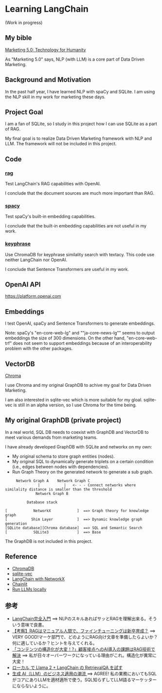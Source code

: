 # Learning LangChain

(Work in progress)

## My bible

[Marketing 5.0: Technology for Humanity](https://www.wiley.com/en-br/Marketing+5.0%3A+Technology+for+Humanity-p-9781119668510)

As "Marketing 5.0" says, NLP (with LLM) is a core part of Data Driven Marketing.

## Background and Motivation

In the past half year, I have learned NLP with spaCy and SQLite. I am using the NLP skill in my work for marketing these days.

## Project Goal

I am a fan of SQLite, so I study in this project how I can use SQLite as a part of RAG.

My final goal is to realize Data Driven Marketing framework with NLP and LLM. The framework will not be included in this project.

## Code

### [rag](./rag)

Test LangChain's RAG capabilities with OpenAI.

I conclude that the document sources are much more important than RAG.

### [spacy](./spacy)

Test spaCy's built-in embedding capabilities.

I conclude that the built-in embedding capabilities are not useful in my work.

### [keyphrase](./keyphrase)

Use ChromaDB for keyphrase similality search with textacy. This code use neither LangChain nor OpenAI.

I conclude that Sentence Transformers are useful in my work.

## OpenAI API

https://platform.openai.com

## Embeddings

I test OpenAI, spaCy and Sentence Transformers to generate embeddings.

Note: spaCy's "en-core-web-lg" and ""ja-core-news-lg"" seems to output embeddings the size of 300 dimensions.
On the other hand, "en-core-web-trf" does not seem to support embeddings because of an interoperability problem with the other packages.

## VectorDB

[Chroma](https://www.trychroma.com/)

I use Chroma and my original GraphDB to achive my goal for Data Driven Marketing. 

I am also interested in sqlite-vec which is more suitable for my gloal. sqlite-vec is still in an alpha version, so I use Chroma for the time being.

## My original GraphDB (private project)

In a real world, SQL DB needs to coexist with GraphDB and VectorDB to meet various demands from marketing teams.

I have already developed GraphDB with SQLite and networkx on my own:
- My original schema to store graph entities (nodes).
- My original SQL to dynamically generate triplets on a certain condition (i.e., edges between nodes with dependencies).
- Run Graph Theory on the generated network to generate a sub graph.

```
     Network Graph A    Network Graph C
               |           |   <- - - Connect networks where similality distance is smaller than the threshold
              Network Graph B

```

```
          Database stack

[            NetworkX            ]  ==> Graph theory for knowledge graph
[           Shim Layer           ]  ==> Dynamic knowledge graph generation
[SQLite database][Chroma database]  ==> SQL and Semantic Search
[            SQLite3             ]  ==> Base

```

The GraphDB is not included in this project.

## Reference

- [ChromaDB](https://www.trychroma.com/)
- [sqlite-vec](https://github.com/asg017/sqlite-vec)
- [LangChain with NetworkX](https://python.langchain.com/v0.1/docs/integrations/graphs/networkx/)
- [Chainlit](https://github.com/Chainlit/chainlit)
- [Run LLMs locally](https://python.langchain.com/v0.1/docs/guides/development/local_llms/)

## 参考

- [LangChain完全入門](https://github.com/harukaxq/langchain-book) ==> NLPのスキルあればサッとRAGを理解出来る。そういう意味で良書。
- [【考察】RAGはマニュアル人間で、ファインチューニングは新卒育成？](https://leapwell.co.jp/tech_column/blog-finetuning-vs-rag) ==> VERY GOOD!マーケ部門で、どのようにRAG向け文章を準備したらよいか？何に適しているか？ヒントを与えてくれる。
- [「コンテンツの構造化が大変！?」顧客接点へのAI導入の課題はRAG技術で解決](https://blog.cba-japan.com/rag/) ==> 私が日々オーバーワークになっている理由がこれ。構造化が異常に大変！
- [ローカル で Llama 2 + LangChain の RetrievalQA を試す](https://note.com/npaka/n/n3164e8b24539)
- [生成 AI（LLM）のビジネス適用の潮流 ](https://www.dir.co.jp/report/consulting/dx/20240318_024297.pdf) ==> AGREE! 私の業務においてもSQLがコアにありLLMを適材適所で使う。SQL知らずしてLLM語るマーケッターにならないように。

